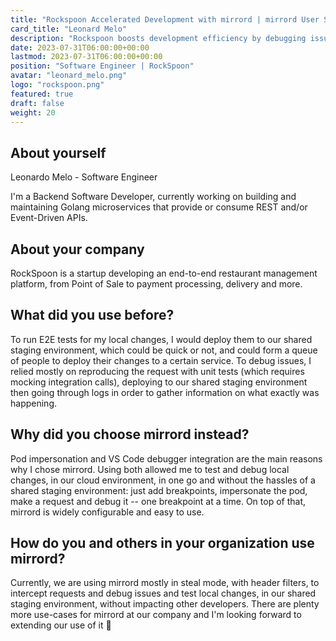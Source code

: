 ```yaml
---
title: "Rockspoon Accelerated Development with mirrord | mirrord User Stories"
card_title: "Leonard Melo"
description: "Rockspoon boosts development efficiency by debugging issues and testing local changes in their shared staging environment without impacting other developers."
date: 2023-07-31T06:00:00+00:00
lastmod: 2023-07-31T06:00:00+00:00
position: "Software Engineer | RockSpoon"
avatar: "leonard_melo.png"
logo: "rockspoon.png"
featured: true
draft: false
weight: 20
---
```


## About yourself

Leonardo Melo - Software Engineer

I'm a Backend Software Developer, currently working on building and maintaining Golang microservices that provide or consume REST and/or Event-Driven APIs.

## About your company

RockSpoon is a startup developing an end-to-end restaurant management platform, from Point of Sale to payment processing, delivery and more.

## What did you use before?

To run E2E tests for my local changes, I would deploy them to our shared staging environment, which could be quick or not, and could form a queue of people to deploy their changes to a certain service.
To debug issues, I relied mostly on reproducing the request with unit tests (which requires mocking integration calls), deploying to our shared staging environment then going through logs in order to gather information on what exactly was happening.

## Why did you choose mirrord instead?

Pod impersonation and VS Code debugger integration are the main reasons why I chose mirrord. Using both allowed me to test and debug local changes, in our cloud environment, in one go and without the hassles of a shared staging environment: just add breakpoints, impersonate the pod, make a request and debug it -- one breakpoint at a time. On top of that, mirrord is widely configurable and easy to use.


## How do you and others in your organization use mirrord?

Currently, we are using mirrord mostly in steal mode, with header filters, to intercept requests and debug issues and test local changes, in our shared staging environment, without impacting other developers. There are plenty more use-cases for mirrord at our company and I'm looking forward to extending our use of it 🙂
